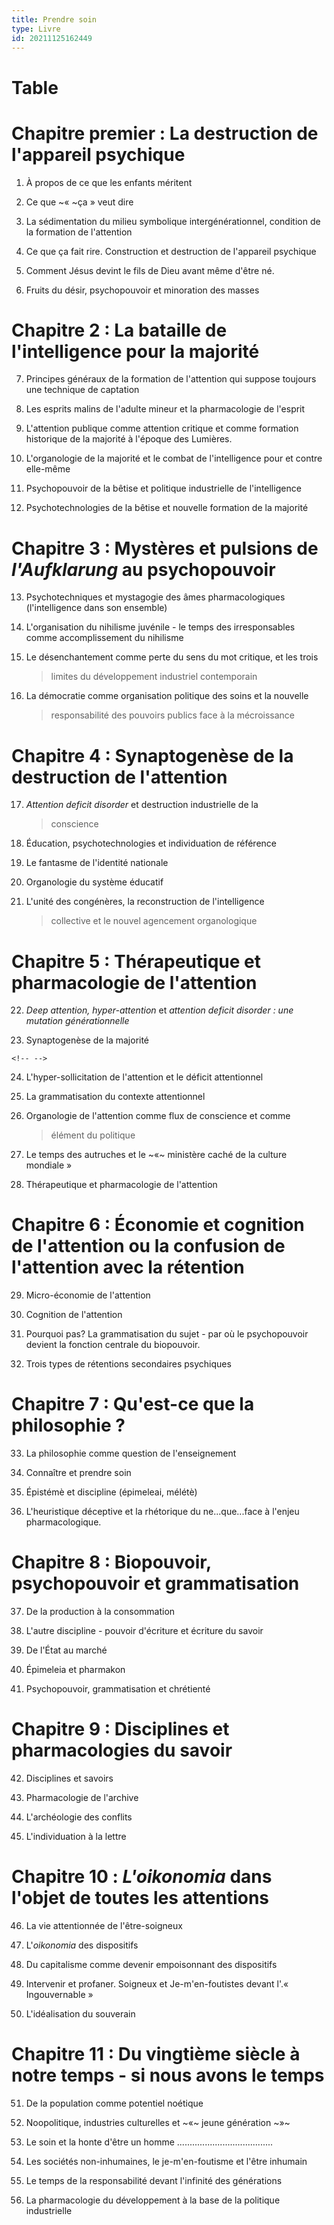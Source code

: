```yaml
---
title: Prendre soin
type: Livre
id: 20211125162449
---
```


Table
=====

Chapitre premier : La destruction de l\'appareil psychique 
==========================================================

1. À propos de ce que les enfants méritent

2. Ce que ~« ~ça » veut dire

3. La sédimentation du milieu symbolique intergénérationnel, condition
de la formation de l\'attention

4. Ce que ça fait rire. Construction et destruction de l\'appareil
psychique

5. Comment Jésus devint le fils de Dieu avant même d\'être né.

6. Fruits du désir, psychopouvoir et minoration des masses

Chapitre 2 : La bataille de l\'intelligence pour la majorité
============================================================

7. Principes généraux de la formation de l\'attention qui suppose
toujours une technique de captation

8. Les esprits malins de l\'adulte mineur et la pharmacologie de
l\'esprit

9. L\'attention publique comme attention critique et comme formation
historique de la majorité à l\'époque des Lumières.

10. L\'organologie de la majorité et le combat de l\'intelligence pour
et contre elle-même

11. Psychopouvoir de la bêtise et politique industrielle de
l\'intelligence

12. Psychotechnologies de la bêtise et nouvelle formation de la
majorité

Chapitre 3 : Mystères et pulsions de *l\'Aufklarung* au psychopouvoir
=====================================================================

 

13. Psychotechniques et mystagogie des âmes pharmacologiques
    (l\'intelligence dans son ensemble)

14. L\'organisation du nihilisme juvénile - le temps des irresponsables
    comme accomplissement du nihilisme

15. Le désenchantement comme perte du sens du mot critique, et les trois
    > limites du développement industriel contemporain

16. La démocratie comme organisation politique des soins et la nouvelle
    > responsabilité des pouvoirs publics face à la mécroissance

Chapitre 4 : Synaptogenèse de la destruction de l\'attention
============================================================

17. *Attention deficit disorder* et destruction industrielle de la
    > conscience

18. Éducation, psychotechnologies et individuation de référence

19. Le fantasme de l\'identité nationale

20. Organologie du système éducatif

21. L\'unité des congénères, la reconstruction de l\'intelligence
    > collective et le nouvel agencement organologique

Chapitre 5 : Thérapeutique et pharmacologie de l'attention 
==========================================================

22. *Deep attention, hyper-attention* et *attention deficit disorder :
    une mutation générationnelle*

23. Synaptogenèse de la majorité

```{=html}
<!-- -->
```
24. L\'hyper-sollicitation de l\'attention et le déficit attentionnel

25. La grammatisation du contexte attentionnel

26. Organologie de l\'attention comme flux de conscience et comme
    > élément du politique

27. Le temps des autruches et le ~«~ ministère caché de la culture
    mondiale »

28. Thérapeutique et pharmacologie de l\'attention

Chapitre 6 : Économie et cognition de l\'attention ou la confusion de l'attention avec la rétention 
===================================================================================================

29. Micro-économie de l\'attention

30. Cognition de l\'attention

31. Pourquoi pas? La grammatisation du sujet - par où le
psychopouvoir devient la fonction centrale du biopouvoir.

32. Trois types de rétentions secondaires psychiques

Chapitre 7 : Qu\'est-ce que la philosophie ?
============================================

33. La philosophie comme question de l\'enseignement

34. Connaître et prendre soin

35. Épistémè et discipline (épimeleai, mélétè)

36. L\'heuristique déceptive et la rhétorique du ne\...que...face à
    l\'enjeu pharmacologique.

Chapitre 8 : Biopouvoir, psychopouvoir et grammatisation
========================================================

37. De la production à la consommation

38. L\'autre discipline - pouvoir d\'écriture et écriture du savoir

39. De l\'État au marché

40. Épimeleia et pharmakon

41. Psychopouvoir, grammatisation et chrétienté

Chapitre 9 : Disciplines et pharmacologies du savoir
====================================================

42. Disciplines et savoirs

43. Pharmacologie de l\'archive

44. L\'archéologie des conflits

45. L\'individuation à la lettre

Chapitre 10 : *L\'oikonomia* dans l\'objet de toutes les attentions 
===================================================================

46. La vie attentionnée de l'être-soigneux

47. L\'*oikonomia* des dispositifs

48. Du capitalisme comme devenir empoisonnant des dispositifs

49. Intervenir et profaner. Soigneux et Je-m\'en-foutistes devant
l\'.« Ingouvernable »

50. L\'idéalisation du souverain

Chapitre 11 : Du vingtième siècle à notre temps - si nous avons le temps
========================================================================

51. De la population comme potentiel noétique

52. Noopolitique, industries culturelles et ~«~ jeune génération ~»~

53. Le soin et la honte d\'être un homme
\...\...\...\...\...\...\...\...\...\...\...\.....

54. Les sociétés non-inhumaines, le je-m\'en-foutisme et l\'être
inhumain

55. Le temps de la responsabilité devant l\'infinité des générations

56. La pharmacologie du développement à la base de la politique
industrielle
